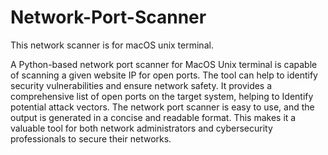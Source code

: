 # Network-Port-Scanner
This network scanner is for macOS unix terminal.


A Python-based network port scanner for MacOS Unix terminal is capable of scanning a given website IP for open ports. The tool can help to identify security vulnerabilities and ensure network safety. It provides a comprehensive list of open ports on the target system, helping to Identify potential attack vectors. The network port scanner is easy to use, and the output is generated in a concise and readable format. This makes it a valuable tool for both network administrators and cybersecurity professionals to secure their networks.
